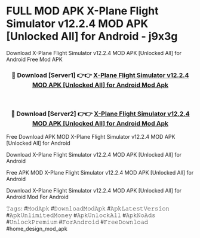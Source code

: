 # FULL MOD APK X-Plane Flight Simulator v12.2.4 MOD APK [Unlocked All] for Android - j9x3g
Download X-Plane Flight Simulator v12.2.4 MOD APK [Unlocked All] for Android Free Mod APK

<div align="center">
<h3>🔴 Download [Server1] 👉👉 <a href="https://apk-comot.site?title=X-Plane_Flight_Simulator_v12.2.4_MOD_APK_[Unlocked_All]_for_Android">X-Plane Flight Simulator v12.2.4 MOD APK [Unlocked All] for Android Mod Apk</a></h3><br>

<h3>🔴 Download [Server2] 👉👉 <a href="https://apk-comot.site?title=X-Plane_Flight_Simulator_v12.2.4_MOD_APK_[Unlocked_All]_for_Android">X-Plane Flight Simulator v12.2.4 MOD APK [Unlocked All] for Android Mod Apk</a></h3>
</div>


Free Download APK MOD X-Plane Flight Simulator v12.2.4 MOD APK [Unlocked All] for Android

Download X-Plane Flight Simulator v12.2.4 MOD APK [Unlocked All] for Android 

Free APK MOD X-Plane Flight Simulator v12.2.4 MOD APK [Unlocked All] for Android 

Download X-Plane Flight Simulator v12.2.4 MOD APK [Unlocked All] for Android Mod For Android

𝚃𝚊𝚐𝚜: #𝙼𝚘𝚍𝙰𝚙𝚔 #𝙳𝚘𝚠𝚗𝚕𝚘𝚊𝚍𝙼𝚘𝚍𝙰𝚙𝚔 #𝙰𝚙𝚔𝙻𝚊𝚝𝚎𝚜𝚝𝚅𝚎𝚛𝚜𝚒𝚘𝚗 #𝙰𝚙𝚔𝚄𝚗𝚕𝚒𝚖𝚒𝚝𝚎𝚍𝙼𝚘𝚗𝚎𝚢 #𝙰𝚙𝚔𝚄𝚗𝚕𝚘𝚌𝚔𝙰𝚕𝚕 #𝙰𝚙𝚔𝙽𝚘𝙰𝚍𝚜 #𝚄𝚗𝚕𝚘𝚌𝚔𝙿𝚛𝚎𝚖𝚒𝚞𝚖 #𝙵𝚘𝚛𝙰𝚗𝚍𝚛𝚘𝚒𝚍 #𝙵𝚛𝚎𝚎𝙳𝚘𝚠𝚗𝚕𝚘𝚊𝚍 #home_design_mod_apk